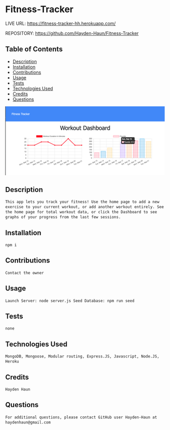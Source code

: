 # Fitness-Tracker

LIVE URL: https://fitness-tracker-hh.herokuapp.com/

REPOSITORY: https://github.com/Hayden-Haun/Fitness-Tracker

## Table of Contents

- [Description](#description)
- [Installation](#installation)
- [Contributions](#contributions)
- [Usage](#usage)
- [Tests](#tests)
- [Technologies Used](#Technologies)
- [Credits](#credits)
- [Questions](#questions)

![Screenshot](./public/screenshot.png "SCREENSHOT")

## Description

    This app lets you track your fitness! Use the home page to add a new exercise to your current workout, or add another workout entirely. See the home page for total workout data, or click the Dashboard to see graphs of your progress from the last few sessions.

## Installation

    npm i

## Contributions

    Contact the owner

## Usage

    Launch Server: node server.js Seed Database: npm run seed

## Tests

    none

## Technologies Used

    MongoDB, Mongoose, Modular routing, Express.JS, Javascript, Node.JS, Heroku

## Credits

    Hayden Haun

## Questions

    For additional questions, please contact GitHub user Hayden-Haun at haydenhaun@gmail.com
